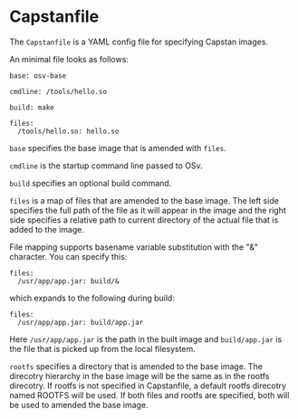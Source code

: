 # Capstanfile

The ``Capstanfile`` is a YAML config file for specifying Capstan images.

An minimal file looks as follows:

```
base: osv-base

cmdline: /tools/hello.so

build: make

files:
  /tools/hello.so: hello.so
```

``base`` specifies the base image that is amended with ``files``.

``cmdline`` is the startup command line passed to OSv.

``build`` specifies an optional build command.

``files`` is a map of files that are amended to the base image.  The left side
specifies the full path of the file as it will appear in the image and the
right side specifies a relative path to current directory of the actual file
that is added to the image.

File mapping supports basename variable substitution with the "&" character.
You can specify this:

```
files:
  /usr/app/app.jar: build/&
```

which expands to the following during build:

```
files:
  /usr/app/app.jar: build/app.jar
```

Here ``/usr/app/app.jar`` is the path in the built image and ``build/app.jar``
is the file that is picked up from the local filesystem.

``rootfs`` specifies a directory that is amended to the base image. The direcotry hierarchy
in the base image will be the same as in the rootfs direcotry. If rootfs is not specified
in Capstanfile, a default rootfs direcotry named ROOTFS will be used. If both files and rootfs
are specified, both will be used to amended the base image.
